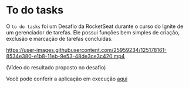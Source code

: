 # To do tasks

O `to do tasks` foi um Desafio da RocketSeat durante o curso do Ignite de um gerenciador de tarefas. Ele possui funções bem simples de criação, exclusão e marcação de tarefas concluídas.



https://user-images.githubusercontent.com/25959234/125178161-8534e380-e1b8-11eb-9e53-48de3ce3c420.mp4

(Vídeo do resultado proposto no desafio)


Você pode conferir a aplicação em execução [aqui](https://joseribeiroejrs.github.io/to-do-tasks-ignite/)
